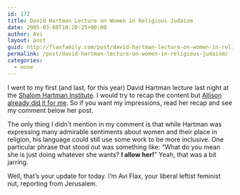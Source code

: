 ```yaml
---
id: 172
title: David Hartman Lecture on Women in Religious Judaism
date: 2005-03-08T10:20:25+00:00
author: Avi
layout: post
guid: http://flaxfamily.com/post/david-hartman-lecture-on-women-in-religious-judaism/
permalink: /post/david-hartman-lecture-on-women-in-religious-judaism/
categories:
  - none
---
```

I went to my first (and last, for this year) David Hartman lecture last night at the [Shalom Hartman Institute](http://www.hartmaninstitute.com/). I would try to recap the content but [Allison already did it for me](http://allisonjulia.typepad.com/allis_nesiya/2005/03/what_david_hart.html). So if you want my impressions, read her recap and see my comment below her post.

The only thing I didn&#8217;t mention in my comment is that while Hartman was expressing many admirable sentiments about women and their place in religion, his language could still use some work to be more inclusive. One particular phrase that stood out was something like: &#8220;What do you mean she is just doing whatever she wants? **I allow her!**&#8221; Yeah, that was a bit jarring.

Well, that&#8217;s your update for today. I&#8217;m Avi Flax, your liberal leftist feminist nut, reporting from Jerusalem.